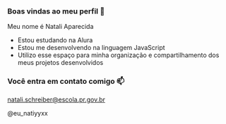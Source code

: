 ### Boas vindas ao meu perfil 🌸

Meu nome é Natali Aparecida

- Estou estudando na Alura
- Estou me desenvolvendo na linguagem JavaScript
- Utilizo esse espaço para minha organização e compartilhamento dos meus projetos desenvolvidos

 ### Você entra em contato comigo 📫

natali.schreiber@escola.pr.gov.br

@eu_natiyyxx
